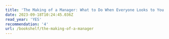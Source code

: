 ```yaml
---
title: 'The Making of a Manager: What to Do When Everyone Looks to You'
date: 2023-09-18T10:24:45.036Z
read_year: 'YES'
recommendation: '4'
url: /bookshelf/the-making-of-a-manager
---
```


